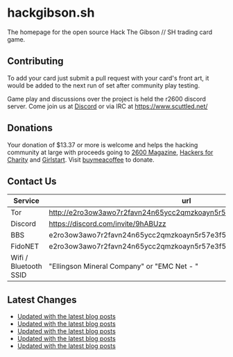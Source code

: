 # hackgibson.sh
The homepage for the open source Hack The Gibson // SH trading card game.


## Contributing

To add your card just submit a pull request with your card's front art, it would be added to the next run of set after community play testing.

Game play and discussions over the project is held the r2600 discord server. Come join us at [Discord](https://discord.com/invite/9hABUzz) or via IRC at https://www.scuttled.net/


## Donations

Your donation of $13.37 or more is welcome and helps the hacking community at large with proceeds going to [2600 Magazine](https://2600.com/), [Hackers for Charity](https://hackersforcharity.org) and [Girlstart](https://girlstart.org).  Visit [buymeacoffee](https://www.buymeacoffee.com/hackgibson.sh) to donate.


## Contact Us

Service | url
-|-
Tor | http://e2ro3ow3awo7r2favn24n65ycc2qmzkoayn5r57e3f56nvjwdcgg32ad.onion
Discord | https://discord.com/invite/9hABUzz
BBS | e2ro3ow3awo7r2favn24n65ycc2qmzkoayn5r57e3f56nvjwdcgg32ad.onion:23
FidoNET | e2ro3ow3awo7r2favn24n65ycc2qmzkoayn5r57e3f56nvjwdcgg32ad.onion:24554
Wifi / Bluetooth SSID | "Ellingson Mineral Company" or "EMC Net - <fidonet address>"

## Latest Changes
<!-- BLOG-POST-LIST:START -->
- [Updated with the latest blog posts](https://github.com/DFW2600/hackgibson.sh/commit/2c311e1faca3245aa29d1956ced797622c12b3e6)
- [Updated with the latest blog posts](https://github.com/DFW2600/hackgibson.sh/commit/d2dd8a62424e67f07641edb67f5d956b210875c9)
- [Updated with the latest blog posts](https://github.com/DFW2600/hackgibson.sh/commit/2208961b8e37844b042a6133577cd4424817a54c)
- [Updated with the latest blog posts](https://github.com/DFW2600/hackgibson.sh/commit/1b5cfd96e2255d019e795b8c0d3a5351b62e5b33)
- [Updated with the latest blog posts](https://github.com/DFW2600/hackgibson.sh/commit/e9db1306b464b2d1ca9c5ffc4fce64407288b80d)
<!-- BLOG-POST-LIST:END -->
